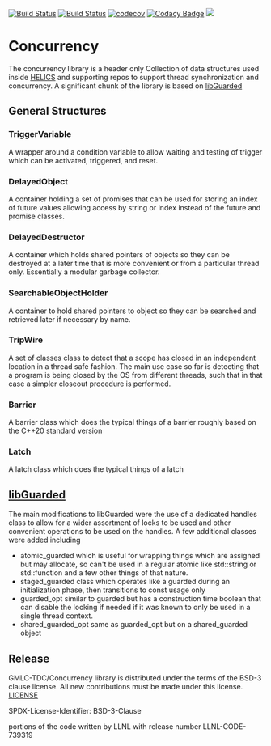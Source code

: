 [![Build Status](https://travis-ci.com/GMLC-TDC/concurrency.svg?branch=master)](https://travis-ci.com/GMLC-TDC/concurrency)
[![Build Status](https://dev.azure.com/phlptp/concurrency/_apis/build/status/GMLC-TDC.concurrency?branchName=master)](https://dev.azure.com/phlptp/concurrency/_build/latest?definitionId=2&branchName=master)
[![codecov](https://codecov.io/gh/GMLC-TDC/concurrency/branch/master/graph/badge.svg)](https://codecov.io/gh/GMLC-TDC/concurrency)
[![Codacy Badge](https://api.codacy.com/project/badge/Grade/357c0c3dfea243079af3e3a8faedea57)](https://www.codacy.com/app/GMLC-TDC/concurrency?utm_source=github.com&amp;utm_medium=referral&amp;utm_content=GMLC-TDC/concurrency&amp;utm_campaign=Badge_Grade)
[![](https://img.shields.io/badge/License-BSD-blue.svg)](https://github.com/GMLC-TDC/concurrency/blob/master/LICENSE)

# Concurrency
The concurrency library is a header only Collection of data structures used inside [HELICS](https://github.com/GMLC-TDC/HELICS) and supporting repos to support thread synchronization and concurrency.
A significant chunk of the library is based on [libGuarded](https://github.com/copperspice/libguarded)

## General Structures

### TriggerVariable
A wrapper around a condition variable to allow waiting and testing of trigger which can be activated, triggered, and reset.  

### DelayedObject
A container holding a set of promises that can be used for storing an index of future values allowing access by string or index instead of the future and promise classes.

### DelayedDestructor
A container which holds shared pointers of objects so they can be destroyed at a later time that is more convenient or from a particular thread only.  Essentially a modular garbage collector.  

### SearchableObjectHolder
A container to hold shared pointers to object so they can be searched and retrieved later if necessary by name.

### TripWire
A set of classes class to detect that a scope has closed in an independent location in a thread safe fashion.  The main use case so far is detecting that a program is being closed by the OS from different threads, such that in that case a simpler closeout procedure is performed.  

### Barrier
A barrier class which does the typical things of a barrier roughly based on the C++20 standard version

### Latch
A latch class which does the typical things of a latch

## [libGuarded](gmlc/libguarded/README.md)
The main modifications to libGuarded were the use of a dedicated handles class to allow for a wider assortment of locks to be used and other convenient operations to be used on the handles.  A few additional classes were added including
-   atomic_guarded  which is useful for wrapping things which are assigned but may allocate, so can't be used in a regular atomic like std::string or std::function and a few other things of that nature.
-   staged_guarded  class which operates like a guarded during an initialization phase, then transitions to const usage only
-   guarded_opt    similar to guarded but has a construction time boolean that can disable the locking if needed if it was known to only be used in a single thread context.  
-   shared_guarded_opt  same as guarded_opt but on a shared_guarded object 

## Release
GMLC-TDC/Concurrency library is distributed under the terms of the BSD-3 clause license. All new
contributions must be made under this license. [LICENSE](LICENSE)

SPDX-License-Identifier: BSD-3-Clause

portions of the code written by LLNL with release number
LLNL-CODE-739319
